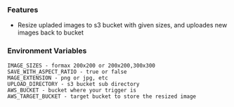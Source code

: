 ### Features

- Resize upladed images to s3 bucket with given sizes, and uploades new images back to bucket

### Environment Variables

	IMAGE_SIZES - formax 200x200 or 200x200,300x300
	SAVE_WITH_ASPECT_RATIO - true or false
	MAGE_EXTENSION - png or jpg, etc
	UPLOAD_DIRECTORY - s3 bucket sub directory
    AWS_BUCKET - bucket where your trigger is
    AWS_TARGET_BUCKET - target bucket to store the resized image



